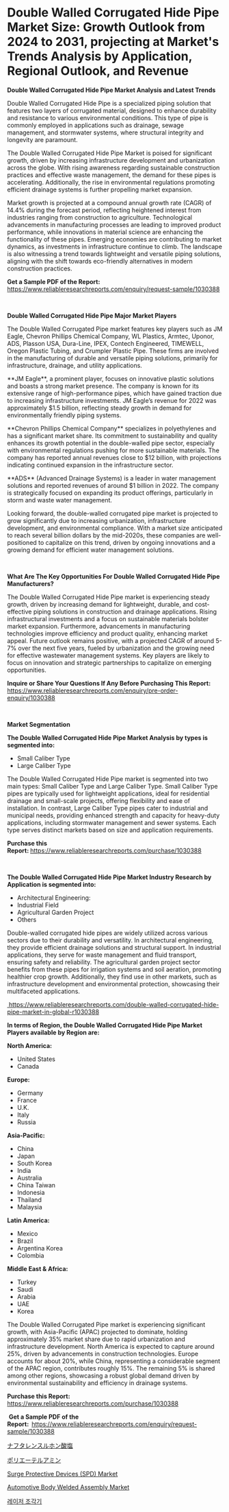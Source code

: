 <p><h1>Double Walled Corrugated Hide Pipe Market Size: Growth Outlook from 2024 to 2031, projecting at Market's Trends Analysis by Application, Regional Outlook, and Revenue</h1></p><p><strong>Double Walled Corrugated Hide Pipe Market Analysis and Latest Trends</strong></p>
<p><p>Double Walled Corrugated Hide Pipe is a specialized piping solution that features two layers of corrugated material, designed to enhance durability and resistance to various environmental conditions. This type of pipe is commonly employed in applications such as drainage, sewage management, and stormwater systems, where structural integrity and longevity are paramount.</p><p>The Double Walled Corrugated Hide Pipe Market is poised for significant growth, driven by increasing infrastructure development and urbanization across the globe. With rising awareness regarding sustainable construction practices and effective waste management, the demand for these pipes is accelerating. Additionally, the rise in environmental regulations promoting efficient drainage systems is further propelling market expansion.</p><p>Market growth is projected at a compound annual growth rate (CAGR) of 14.4% during the forecast period, reflecting heightened interest from industries ranging from construction to agriculture. Technological advancements in manufacturing processes are leading to improved product performance, while innovations in material science are enhancing the functionality of these pipes. Emerging economies are contributing to market dynamics, as investments in infrastructure continue to climb. The landscape is also witnessing a trend towards lightweight and versatile piping solutions, aligning with the shift towards eco-friendly alternatives in modern construction practices.</p></p>
<p><strong>Get a Sample PDF of the Report:&nbsp;</strong> <a href="https://www.reliableresearchreports.com/enquiry/request-sample/1030388">https://www.reliableresearchreports.com/enquiry/request-sample/1030388</a></p>
<p>&nbsp;</p>
<p><strong>Double Walled Corrugated Hide Pipe Major Market Players</strong></p>
<p><p>The Double Walled Corrugated Pipe market features key players such as JM Eagle, Chevron Phillips Chemical Company, WL Plastics, Armtec, Uponor, ADS, Plasson USA, Dura-Line, IPEX, Contech Engineered, TIMEWELL, Oregon Plastic Tubing, and Crumpler Plastic Pipe. These firms are involved in the manufacturing of durable and versatile piping solutions, primarily for infrastructure, drainage, and utility applications.</p><p>**JM Eagle**, a prominent player, focuses on innovative plastic solutions and boasts a strong market presence. The company is known for its extensive range of high-performance pipes, which have gained traction due to increasing infrastructure investments. JM Eagle’s revenue for 2022 was approximately $1.5 billion, reflecting steady growth in demand for environmentally friendly piping systems.</p><p>**Chevron Phillips Chemical Company** specializes in polyethylenes and has a significant market share. Its commitment to sustainability and quality enhances its growth potential in the double-walled pipe sector, especially with environmental regulations pushing for more sustainable materials. The company has reported annual revenues close to $12 billion, with projections indicating continued expansion in the infrastructure sector.</p><p>**ADS** (Advanced Drainage Systems) is a leader in water management solutions and reported revenues of around $1 billion in 2022. The company is strategically focused on expanding its product offerings, particularly in storm and waste water management.</p><p>Looking forward, the double-walled corrugated pipe market is projected to grow significantly due to increasing urbanization, infrastructure development, and environmental compliance. With a market size anticipated to reach several billion dollars by the mid-2020s, these companies are well-positioned to capitalize on this trend, driven by ongoing innovations and a growing demand for efficient water management solutions.</p></p>
<p>&nbsp;</p>
<p><strong>What Are The Key Opportunities For Double Walled Corrugated Hide Pipe Manufacturers?</strong></p>
<p><p>The Double Walled Corrugated Hide Pipe market is experiencing steady growth, driven by increasing demand for lightweight, durable, and cost-effective piping solutions in construction and drainage applications. Rising infrastructural investments and a focus on sustainable materials bolster market expansion. Furthermore, advancements in manufacturing technologies improve efficiency and product quality, enhancing market appeal. Future outlook remains positive, with a projected CAGR of around 5-7% over the next five years, fueled by urbanization and the growing need for effective wastewater management systems. Key players are likely to focus on innovation and strategic partnerships to capitalize on emerging opportunities.</p></p>
<p><strong>Inquire or Share Your Questions If Any Before Purchasing This Report:</strong> <a href="https://www.reliableresearchreports.com/enquiry/pre-order-enquiry/1030388">https://www.reliableresearchreports.com/enquiry/pre-order-enquiry/1030388</a></p>
<p>&nbsp;</p>
<p><strong>Market Segmentation</strong></p>
<p><strong>The Double Walled Corrugated Hide Pipe Market Analysis by types is segmented into:</strong></p>
<p><ul><li>Small Caliber Type</li><li>Large Caliber Type</li></ul></p>
<p><p>The Double Walled Corrugated Hide Pipe market is segmented into two main types: Small Caliber Type and Large Caliber Type. Small Caliber Type pipes are typically used for lightweight applications, ideal for residential drainage and small-scale projects, offering flexibility and ease of installation. In contrast, Large Caliber Type pipes cater to industrial and municipal needs, providing enhanced strength and capacity for heavy-duty applications, including stormwater management and sewer systems. Each type serves distinct markets based on size and application requirements.</p></p>
<p><strong>Purchase this Report:&nbsp;</strong><a href="https://www.reliableresearchreports.com/purchase/1030388">https://www.reliableresearchreports.com/purchase/1030388</a></p>
<p>&nbsp;</p>
<p><strong>The Double Walled Corrugated Hide Pipe Market Industry Research by Application is segmented into:</strong></p>
<p><ul><li>Architectural Engineering:</li><li>Industrial Field</li><li>Agricultural Garden Project</li><li>Others</li></ul></p>
<p><p>Double-walled corrugated hide pipes are widely utilized across various sectors due to their durability and versatility. In architectural engineering, they provide efficient drainage solutions and structural support. In industrial applications, they serve for waste management and fluid transport, ensuring safety and reliability. The agricultural garden project sector benefits from these pipes for irrigation systems and soil aeration, promoting healthier crop growth. Additionally, they find use in other markets, such as infrastructure development and environmental protection, showcasing their multifaceted applications.</p></p>
<p><a href="https://www.reliableresearchreports.com/double-walled-corrugated-hide-pipe-market-in-global-r1030388">&nbsp;https://www.reliableresearchreports.com/double-walled-corrugated-hide-pipe-market-in-global-r1030388</a></p>
<p><strong>In terms of Region, the Double Walled Corrugated Hide Pipe Market Players available by Region are:</strong></p>
<p>
    <p> <strong> North America: </strong>
        <ul>
            <li>United States</li>
            <li>Canada</li>
        </ul>
        </p> 
    <p> <strong> Europe: </strong>
        <ul>
            <li>Germany</li>
            <li>France</li>
            <li>U.K.</li>
            <li>Italy</li>
            <li>Russia</li>
        </ul>
        </p> 
    <p> <strong> Asia-Pacific: </strong>
        <ul>
            <li>China</li>
            <li>Japan</li>
            <li>South Korea</li>
            <li>India</li>
            <li>Australia</li>
            <li>China Taiwan</li>
            <li>Indonesia</li>
            <li>Thailand</li>
            <li>Malaysia</li>
        </ul>
        </p> 
    <p> <strong> Latin America: </strong>
        <ul>
            <li>Mexico</li>
            <li>Brazil</li>
            <li>Argentina Korea</li>
            <li>Colombia</li>
        </ul>
        </p> 
    <p> <strong> Middle East & Africa: </strong>
        <ul>
            <li>Turkey</li>
            <li>Saudi</li>
            <li>Arabia</li>
            <li>UAE</li>
            <li>Korea</li>
        </ul>
    </p>
    </p>
<p><p>The Double Walled Corrugated Pipe market is experiencing significant growth, with Asia-Pacific (APAC) projected to dominate, holding approximately 35% market share due to rapid urbanization and infrastructure development. North America is expected to capture around 25%, driven by advancements in construction technologies. Europe accounts for about 20%, while China, representing a considerable segment of the APAC region, contributes roughly 15%. The remaining 5% is shared among other regions, showcasing a robust global demand driven by environmental sustainability and efficiency in drainage systems.</p></p>
<p><strong>Purchase this Report: </strong><a href="https://www.reliableresearchreports.com/purchase/1030388">https://www.reliableresearchreports.com/purchase/1030388</a></p>
<p>&nbsp;<strong>Get a Sample PDF of the Report:&nbsp;&nbsp;</strong><a href="https://www.reliableresearchreports.com/enquiry/request-sample/1030388">https://www.reliableresearchreports.com/enquiry/request-sample/1030388</a></p>
<p><strong></strong></p>
<p><p><a href="https://medium.com/@dfs4ff/%E3%83%8A%E3%83%95%E3%82%BF%E3%83%AC%E3%83%B3%E3%82%B9%E3%83%AB%E3%83%9B%E3%83%B3%E9%85%B8%E5%B8%82%E5%A0%B4%E8%A6%8F%E6%A8%A1-%E3%82%B7%E3%82%A7%E3%82%A2-%E3%83%88%E3%83%AC%E3%83%B3%E3%83%89%E5%88%86%E6%9E%90%E3%83%AC%E3%83%9D%E3%83%BC%E3%83%88-%E8%A3%BD%E5%93%81-%E6%B6%B2%E4%BD%93-%E7%B2%89%E6%9C%AB-%E5%88%A5-%E3%81%8A%E3%82%88%E3%81%B3%E3%82%BB%E3%82%B0%E3%83%A1%E3%83%B3%E3%83%88%E4%BA%88%E6%B8%AC-2024%E5%B9%B4-2031%E5%B9%B4-e74050aa30ee">ナフタレンスルホン酸塩</a></p><p><a href="https://medium.com/@kathleencrooks2003/%E3%83%9D%E3%83%AA%E3%82%A8%E3%83%BC%E3%83%86%E3%83%AB%E3%82%A2%E3%83%9F%E3%83%B3%E5%B8%82%E5%A0%B4%E3%81%AE%E3%83%9E%E3%83%83%E3%83%94%E3%83%B3%E3%82%B0-%E3%83%88%E3%83%AC%E3%83%B3%E3%83%89-%E8%AA%B2%E9%A1%8C-%E3%81%9D%E3%81%97%E3%81%A6%E3%83%96%E3%83%AC%E3%83%BC%E3%82%AF%E3%82%B9%E3%83%AB%E3%83%BC-2024-2031-3c84c488bcb2">ポリエーテルアミン</a></p><p><a href="https://issuu.com/reportprime-2/docs/surge-protective-devices-spd-market_5dd5f5551117a1">Surge Protective Devices (SPD) Market</a></p><p><a href="https://github.com/BryceTownsendr/Market-Research-Report-List-6/blob/main/automotive-body-welded-assembly-market.md">Automotive Body Welded Assembly Market</a></p><p><a href="https://medium.com/@ixknzplk81/%EB%A0%88%EC%9D%B4%EC%A0%80-%EC%A1%B0%EA%B0%81%EA%B8%B0-%EC%8B%9C%EC%9E%A5-%EA%B0%9C%EC%9A%94-%EC%A7%80%EC%97%AD-%EC%A0%84%EB%A7%9D-%EB%B0%8F-%EA%B2%BD%EC%9F%81-%EC%A0%84%EB%9E%B5-2024%EB%85%84%EB%B6%80%ED%84%B0-2031%EB%85%84%EA%B9%8C%EC%A7%80%EC%9D%98-%EB%A0%88%EC%9D%B4%EC%A0%80-%EC%A1%B0%EA%B0%81%EA%B8%B0-%EC%8B%9C%EC%9E%A5-%EC%A0%84%EB%A7%9D%EC%9D%B4-%EC%97%B0%ED%8F%89%EA%B7%A0-%EC%84%B1%EC%9E%A5%EB%A5%A0-cagr-4-2-%EB%A1%9C-%EC%84%B1%EC%9E%A5%ED%95%A0-%EA%B2%83%EC%9C%BC%EB%A1%9C-%EC%98%88%EC%83%81%EB%90%A9%EB%8B%88%EB%8B%A4-e647700aa7a3">레이저 조각기</a></p></p>